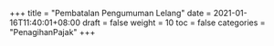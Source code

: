 +++
title = "Pembatalan Pengumuman Lelang"
date = 2021-01-16T11:40:01+08:00
draft = false
weight = 10
toc = false
categories = "PenagihanPajak"
+++